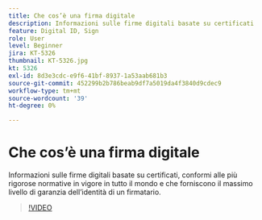 ```yaml
---
title: Che cos’è una firma digitale
description: Informazioni sulle firme digitali basate su certificati
feature: Digital ID, Sign
role: User
level: Beginner
jira: KT-5326
thumbnail: KT-5326.jpg
kt: 5326
exl-id: 8d3e3cdc-e9f6-41bf-8937-1a53aab681b3
source-git-commit: 452299b2b786beab9df7a5019da4f3840d9cdec9
workflow-type: tm+mt
source-wordcount: '39'
ht-degree: 0%

---
```


# Che cos’è una firma digitale

Informazioni sulle firme digitali basate su certificati, conformi alle più rigorose normative in vigore in tutto il mondo e che forniscono il massimo livello di garanzia dell’identità di un firmatario.

>[!VIDEO](https://video.tv.adobe.com/v/343648?quality=12&learn=on&hidetitle=true)
